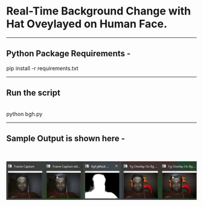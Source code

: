 # Real-Time Background Change with Hat Oveylayed on Human Face.
<hr>

## Python Package Requirements - <br> 

pip install -r requirements.txt
<hr>

## Run the script 
<br>
python bgh.py
<hr>

## Sample Output is shown here - 
<br>

![Sample Output](sampleoutput.jpg)
